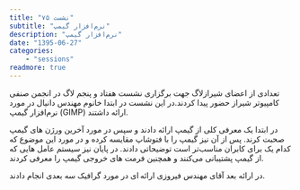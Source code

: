 ```yaml
---
title: "نشست ۷۵"
subtitle: "نرم‌افزار گیمپ"
description: "نرم‌افزار گیمپ"
date: "1395-06-27"
categories:
    - "sessions"
readmore: true
---
```

تعدادی از اعضای شیرازلاگ جهت برگزاری نشست هفتاد و پنجم لاگ در انجمن صنفی کامپیوتر شیراز حضور پیدا کردند.در این نشست در ابتدا خانوم مهندس دانیال در مورد نرم‌افزار گیمپ (GIMP) ارائه داشتند.

در ابتدا یک معرفی کلی از گیمپ ارائه دادند و سپس در مورد آخرین ورژن های گیمپ صحبت کرند. پس از آن نیز گیمپ را با فتوشاپ مقایسه کرده و در مورد این موضوع که کدام یک برای کابران مناسب‌تر است توضیحاتی دادند. در پایان نیز سیستم عامل هایی که از گیمپ پشتیبانی می‌کنند و همچنین فرمت های خروجی گیمپ را معرفی کردند.

در ارائه بعد آقای مهندس فیروزی ارائه ای در مورد گرافیک سه بعدی انجام دادند.

